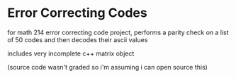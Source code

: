 # Error Correcting Codes

for math 214 error correcting code project, performs a parity check on a list of 50 codes and then decodes their ascii values

includes very incomplete c++ matrix object

(source code wasn't graded so i'm assuming i can open source this)
